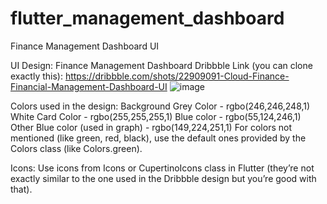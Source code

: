 # flutter_management_dashboard

Finance Management Dashboard UI

UI Design: Finance Management Dashboard
Dribbble Link (you can clone exactly this): https://dribbble.com/shots/22909091-Cloud-Finance-Financial-Management-Dashboard-UI
![image](https://github.com/Redvey/inancial-Management-Dashboard-UI/assets/128305006/0babafe7-d082-4aff-ad0e-6014deb99394)

Colors used in the design:
Background Grey Color - rgbo(246,246,248,1)
White Card Color - rgbo(255,255,255,1)
Blue color - rgbo(55,124,246,1)
Other Blue color (used in graph) - rgbo(149,224,251,1)
For colors not mentioned (like green, red, black), use the default ones provided by the Colors class (like Colors.green).

Icons: Use icons from Icons or CupertinoIcons class in Flutter (they’re not exactly similar to the one used in the Dribbble design but you’re good with that).


